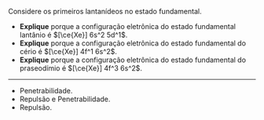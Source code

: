 Considere os primeiros lantanídeos no estado fundamental.

- **Explique** porque a configuração eletrônica do estado fundamental lantânio é $[\ce{Xe}] 6s^2 5d^1$. 
- **Explique** porque a configuração eletrônica do estado fundamental do cério é $[\ce{Xe}] 4f^1 6s^2$.
- **Explique** porque a configuração eletrônica do estado fundamental do praseodímio é $[\ce{Xe}] 4f^3 6s^2$.

---

- Penetrabilidade.
- Repulsão e Penetrabilidade.
- Repulsão.

